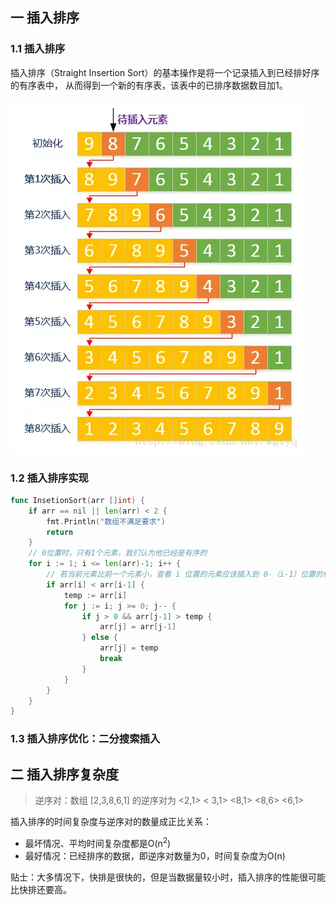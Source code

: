 ## 一 插入排序

### 1.1 插入排序

插入排序（Straight Insertion Sort）的基本操作是将一个记录插入到已经排好序的有序表中， 从而得到一个新的有序表，该表中的已排序数据数目加1。    

![](../images/algorithm/sort-03.png)

### 1.2 插入排序实现

```go
func InsetionSort(arr []int) {
	if arr == nil || len(arr) < 2 {
		fmt.Println("数组不满足要求")
		return
	}
	// 0位置时，只有1个元素，我们认为他已经是有序的
	for i := 1; i <= len(arr)-1; i++ {
		// 若当前元素比前一个元素小，查看 i 位置的元素应该插入到 0-（i-1）位置的何处
		if arr[i] < arr[i-1] {
			temp := arr[i]
			for j := i; j >= 0; j-- {
				if j > 0 && arr[j-1] > temp {
					arr[j] = arr[j-1]
				} else {
					arr[j] = temp
					break
				}
			}
		}
	}
}
```

### 1.3 插入排序优化：二分搜索插入



## 二 插入排序复杂度

> 逆序对：数组 [2,3,8,6,1] 的逆序对为 <2,1> < 3,1> <8,1> <8,6> <6,1>

插入排序的时间复杂度与逆序对的数量成正比关系：
- 最坏情况、平均时间复杂度都是O(n$^2$)
- 最好情况：已经排序的数据，即逆序对数量为0，时间复杂度为O(n)

贴士：大多情况下，快排是很快的，但是当数据量较小时，插入排序的性能很可能比快排还要高。